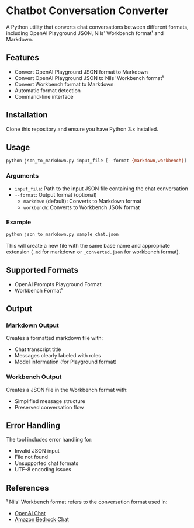 # Chatbot Conversation Converter

A Python utility that converts chat conversations between different formats, including OpenAI Playground JSON, Nils' Workbench format¹ and Markdown.

## Features

- Convert OpenAI Playground JSON format to Markdown
- Convert OpenAI Playground JSON to Nils' Workbench format¹
- Convert Workbench format to Markdown
- Automatic format detection
- Command-line interface

## Installation

Clone this repository and ensure you have Python 3.x installed.

## Usage

```bash
python json_to_markdown.py input_file [--format {markdown,workbench}]
```

### Arguments

- `input_file`: Path to the input JSON file containing the chat conversation
- `--format`: Output format (optional)
  - `markdown` (default): Converts to Markdown format
  - `workbench`: Converts to Workbench JSON format

### Example

```bash
python json_to_markdown.py sample_chat.json
```

This will create a new file with the same base name and appropriate extension (`.md` for markdown or `_converted.json` for workbench format).

## Supported Formats

- OpenAI Prompts Playground Format
- Workbench Format¹

## Output

### Markdown Output
Creates a formatted markdown file with:
- Chat transcript title
- Messages clearly labeled with roles
- Model information (for Playground format)

### Workbench Output
Creates a JSON file in the Workbench format with:
- Simplified message structure
- Preserved conversation flow

## Error Handling

The tool includes error handling for:
- Invalid JSON input
- File not found
- Unsupported chat formats
- UTF-8 encoding issues

## References

¹ Nils' Workbench format refers to the conversation format used in:
  - [OpenAI Chat](https://github.com/ndurner/oai_chat)
  - [Amazon Bedrock Chat](https://github.com/ndurner/amz_bedrock_chat)